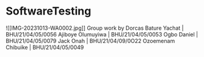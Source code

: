 # SoftwareTesting
![[IMG-20231013-WA0002.jpg]]
Group work by
Dorcas Bature Yachat | BHU/21/04/05/0056
Ajiboye Olumuyiwa | BHU/21/04/05/0053
Ogbo Daniel | BHU/21/04/05/0079
Jack Onah   | BHU/21/04/09/0O22
Ozoemenam Chibuike  | BHU/21/04/05/0049

